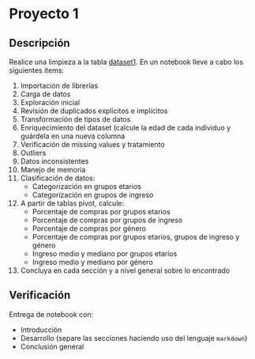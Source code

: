 # Proyecto 1



## Descripción

Realice una limpieza a la tabla [dataset1](https://raw.githubusercontent.com/labeconometria/MLxE/main/proyectos1er/dataset_1.csv). En un notebook lleve a cabo los siguientes ítems:

1. Importación de librerías
2. Carga de datos
3. Exploración inicial
4. Revisión de duplicados explícitos e implícitos
5. Transformación de tipos de datos
6. Enriquecimiento del dataset (calcule la edad de cada individuo y guárdela en una nueva columna
7. Verificación de missing values y tratamiento
8. Outliers 
9. Datos inconsistentes
10. Manejo de memoria
11. Clasificación de datos:
	- Categorización en grupos etarios
	- Categorización en grupos de ingreso
12. A partir de tablas pivot, calcule:
	- Porcentaje de compras por grupos etarios
	- Porcentaje de compras por grupos de ingreso
	- Porcentaje de compras por género
	- Porcentaje de compras por grupos etarios, grupos de ingreso y género
	- Ingreso medio y mediano por grupos etarios
	- Ingreso medio y mediano por género
13. Concluya en cada sección y a nivel general sobre lo encontrado

## Verificación

Entrega de notebook con:

- Introducción
- Desarrollo (separe las secciones haciendo uso del lenguaje `markdown`)
- Conclusión general

